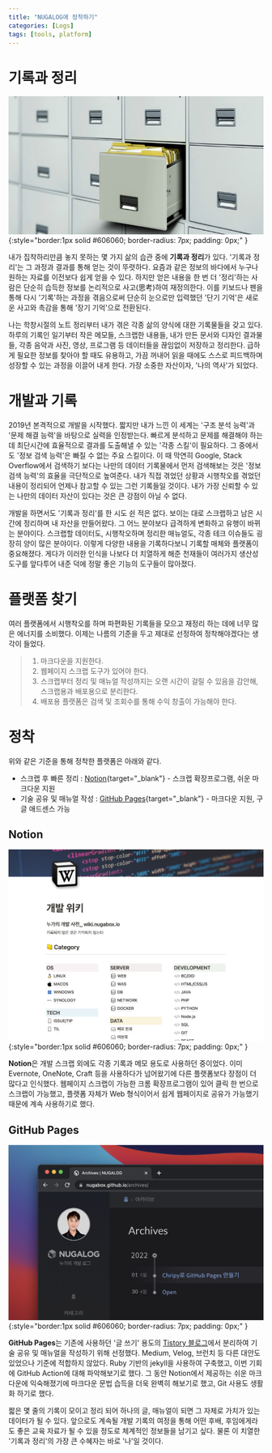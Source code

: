```yaml
---
title: "NUGALOG에 정착하기"
categories: [Logs]
tags: [tools, platform]
---
```


# 기록과 정리
![files](/assets/img/post/2022-04-30/files.jpeg){:style="border:1px solid #606060; border-radius: 7px; padding: 0px;" }

내가 집착하리만큼 놓지 못하는 몇 가지 삶의 습관 중에 **기록과 정리**가 있다. '기록과 정리'는 그 과정과 결과를 통해 얻는 것이 뚜렷하다. 요즘과 같은 정보의 바다에서 누구나 원하는 자료를 이전보다 쉽게 얻을 수 있다. 하지만 얻은 내용을 한 번 더 '정리'하는 사람은 단순히 습득한 정보를 논리적으로 사고(思考)하여 재정의한다. 이를 키보드나 펜을 통해 다시 '기록'하는 과정을 겪음으로써 단순히 눈으로만 입력했던 '단기 기억'은 새로운 사고와 촉감을 통해 '장기 기억'으로 전환된다.

나는 학창시절의 노트 정리부터 내가 겪은 각종 삶의 양식에 대한 기록물들을 갖고 있다. 하루의 기록인 일기부터 작은 메모들, 스크랩한 내용들, 내가 만든 문서와 디자인 결과물들, 각종 음악과 사진, 영상, 프로그램 등 데이터들을 끊임없이 저장하고 정리한다. 급하게 필요한 정보를 찾아야 할 때도 유용하고, 가끔 꺼내어 읽을 때에도 스스로 피드백하며 성장할 수 있는 과정을 이끌어 내게 한다. 가장 소중한 자산이자, '나의 역사'가 되었다.

# 개발과 기록
2019년 본격적으로 개발을 시작했다. 짧지만 내가 느낀 이 세계는 '구조 분석 능력'과 '문제 해결 능력'을 바탕으로 실력을 인정받는다. 빠르게 분석하고 문제를 해결해야 하는데 최단시간에 효율적으로 결과를 도출해낼 수 있는 '각종 스킬'이 필요하다. 그 중에서도 '정보 검색 능력'은 빠질 수 없는 주요 스킬이다. 이 때 막연히 Google, Stack Overflow에서 검색하기 보다는 나만의 데이터 기록물에서 먼저 검색해보는 것은 '정보 검색 능력'의 효율을 극단적으로 높여준다. 내가 직접 겪었던 상황과 시행착오를 겪었던 내용이 정리되어 언제나 참고할 수 있는 그런 기록들일 것이다. 내가 가장 신뢰할 수 있는 나만의 데이터 자산이 있다는 것은 큰 강점이 아닐 수 없다.

개발을 하면서도 '기록과 정리'를 한 시도 쉰 적은 없다. 보이는 대로 스크랩하고 남은 시간에 정리하며 내 자산을 만들어왔다. 그 어느 분야보다 급격하게 변화하고 유행이 바뀌는 분야이다. 스크랩할 데이터도, 시행착오하며 정리한 매뉴얼도, 각종 테크 이슈들도 굉장히 양이 많은 분야이다. 이렇게 다양한 내용을 기록하다보니 기록할 매체와 플랫폼이 중요해졌다. 게다가 이러한 인식을 나보다 더 치열하게 해준 천재들이 여러가지 생산성 도구를 앞다투어 내준 덕에 정말 좋은 기능의 도구들이 많아졌다.

# 플랫폼 찾기
여러 플랫폼에서 시행착오를 하며 파편화된 기록들을 모으고 재정리 하는 데에 너무 많은 에너지를 소비했다. 이제는 나름의 기준을 두고 제대로 선정하여 정착해야겠다는 생각이 들었다.
> 1. 마크다운을 지원한다.
> 2. 웹페이지 스크랩 도구가 있어야 한다.
> 3. 스크랩부터 정리 및 매뉴얼 작성까지는 오랜 시간이 걸릴 수 있음을 감안해, 스크랩용과 배포용으로 분리한다.
> 4. 배포용 플랫폼은 검색 및 조회수를 통해 수익 창출이 가능해야 한다.

# 정착
위와 같은 기준을 통해 정착한 플랫폼은 아래와 같다.
- 스크랩 후 빠른 정리 : [Notion](https://wiki.nugabox.io){target="_blank"} - 스크랩 확장프로그램, 쉬운 마크다운 지원
- 기술 공유 및 매뉴얼 작성 : [GitHub Pages](https://nugabox.github.io){target="_blank"} - 마크다운 지원, 구글 애드센스 가능

## Notion
![notion](/assets/img/post/2022-04-30/notion.png){:style="border:1px solid #606060; border-radius: 7px; padding: 0px;" }

**Notion**은 개발 스크랩 외에도 각종 기록과 메모 용도로 사용하던 중이었다. 이미 Evernote, OneNote, Craft 등을 사용하다가 넘어왔기에 다른 플랫폼보다 장점이 더 많다고 인식했다. 웹페이지 스크랩이 가능한 크롬 확장프로그램이 있어 클릭 한 번으로 스크랩이 가능했고, 플랫폼 자체가 Web 형식이어서 쉽게 웹페이지로 공유가 가능했기 때문에 계속 사용하기로 했다.

## GitHub Pages
![github_pages](/assets/img/post/2022-04-30/github_pages.png){:style="border:1px solid #606060; border-radius: 7px; padding: 0px;" }

**GitHub Pages**는 기존에 사용하던 '글 쓰기' 용도의 [Tistory 블로그](https://blog.nugabox.com)에서 분리하여 기술 공유 및 매뉴얼을 작성하기 위해 선정했다. Medium, Velog, 브런치 등 다른 대안도 있었으나 기준에 적합하지 않았다. Ruby 기반의 jekyll을 사용하여 구축했고, 이번 기회에 GitHub Action에 대해 파악해보기로 했다. 그 동안 Notion에서 제공하는 쉬운 마크다운에 익숙해졌기에 마크다운 문법 습득을 더욱 완벽히 해보기로 했고, Git 사용도 생활화 하기로 했다.

짧은 몇 줄의 기록이 모이고 정리 되어 하나의 글, 매뉴얼이 되면 그 자체로 가치가 있는 데이터가 될 수 있다. 앞으로도 계속될 개발 기록의 여정을 통해 어떤 후배, 후임에게라도 좋은 교육 자료가 될 수 있을 정도로 체계적인 정보들을 남기고 싶다. 물론 이 치열한 '기록과 정리'의 가장 큰 수혜자는 바로 '나'일 것이다.
